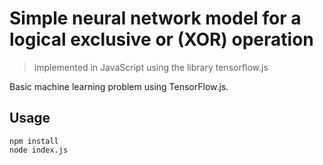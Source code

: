 # Simple neural network model for a logical exclusive or (XOR) operation
> implemented in JavaScript using the library tensorflow.js

Basic machine learning problem using TensorFlow.js.
## Usage
```
npm install
node index.js
```
